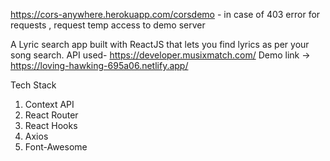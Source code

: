 https://cors-anywhere.herokuapp.com/corsdemo - in case of 403 error for requests , request temp access to demo server

A Lyric search app built with ReactJS that lets you find lyrics as per your song search. API used- https://developer.musixmatch.com/
Demo link -> https://loving-hawking-695a06.netlify.app/

Tech Stack
1. Context API
2. React Router
3. React Hooks
4. Axios 
5. Font-Awesome
